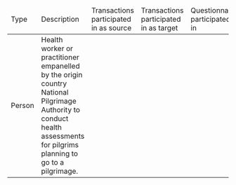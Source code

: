 <table>
  <thead>
    <td>Type</td>
    <td>Description</td>
    <td>Transactions participated in as source</td>
    <td>Transactions participated in as target</td>
    <td>Questionnaire participated in</td>
  </thead>
  <tbody>
    <tr>
      <td>Person</td>
      <td>Health worker or practitioner empanelled by the origin country National Pilgrimage Authority to conduct health assessments for pilgrims planning to go to a pilgrimage.</td>
      <td></td>
      <td></td>
    </tr>
  </tbody>
</table>

